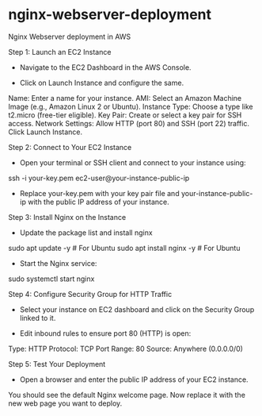 # nginx-webserver-deployment
Nginx Webserver deployment in AWS

Step 1: Launch an EC2 Instance

- Navigate to the EC2 Dashboard in the AWS Console.

- Click on Launch Instance and configure the same.

Name: Enter a name for your instance.
AMI: Select an Amazon Machine Image (e.g., Amazon Linux 2 or Ubuntu).
Instance Type: Choose a type like t2.micro (free-tier eligible).
Key Pair: Create or select a key pair for SSH access.
Network Settings: Allow HTTP (port 80) and SSH (port 22) traffic.
Click Launch Instance.

Step 2: Connect to Your EC2 Instance

- Open your terminal or SSH client and connect to your instance using:

ssh -i your-key.pem ec2-user@your-instance-public-ip

- Replace your-key.pem with your key pair file and your-instance-public-ip with the public IP address of your instance.

Step 3: Install Nginx on the Instance

- Update the package list and install nginx

sudo apt update -y   # For Ubuntu
sudo apt install nginx -y   # For Ubuntu

- Start the Nginx service:

sudo systemctl start nginx

Step 4: Configure Security Group for HTTP Traffic

- Select your instance on EC2 dashboard and click on the Security Group linked to it.

- Edit inbound rules to ensure port 80 (HTTP) is open:

Type: HTTP
Protocol: TCP
Port Range: 80
Source: Anywhere (0.0.0.0/0)

Step 5: Test Your Deployment

- Open a browser and enter the public IP address of your EC2 instance.

You should see the default Nginx welcome page. Now replace it with the new web page you want to deploy.
